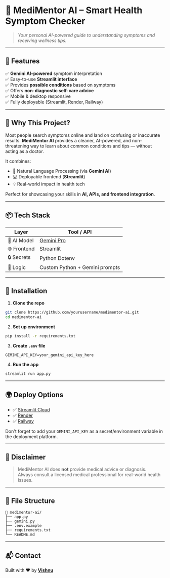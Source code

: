 # 🧠 MediMentor AI – Smart Health Symptom Checker

> *Your personal AI-powered guide to understanding symptoms and receiving wellness tips.*

---

## 🚀 Features

✅ **Gemini AI–powered** symptom interpretation  
✅ Easy-to-use **Streamlit interface**  
✅ Provides **possible conditions** based on symptoms  
✅ Offers **non-diagnostic self-care advice**  
✅ Mobile & desktop responsive  
✅ Fully deployable (Streamlit, Render, Railway)

---

## 🎯 Why This Project?

Most people search symptoms online and land on confusing or inaccurate results. **MediMentor AI** provides a cleaner, AI-powered, and non-threatening way to learn about common conditions and tips — without acting as a doctor.

It combines:

- 🧬 Natural Language Processing (via **Gemini AI**)  
- 💻 Deployable frontend (**Streamlit**)  
- 💡 Real-world impact in health tech  

Perfect for showcasing your skills in **AI, APIs, and frontend integration**.

---

## 📦 Tech Stack

| Layer        | Tool / API         |
|--------------|--------------------|
| 🤖 AI Model  | [Gemini Pro](https://ai.google.dev) |
| 🌐 Frontend  | Streamlit          |
| 🔒 Secrets   | Python Dotenv      |
| 🧠 Logic     | Custom Python + Gemini prompts |

---

## 🔧 Installation

1. **Clone the repo**  
```bash
git clone https://github.com/yourusername/medimentor-ai.git
cd medimentor-ai
```

2. **Set up environment**  
```bash
pip install -r requirements.txt
```

3. **Create `.env` file**
```env
GEMINI_API_KEY=your_gemini_api_key_here
```

4. **Run the app**
```bash
streamlit run app.py
```

---

## 🌍 Deploy Options

- ✅ [Streamlit Cloud](https://streamlit.io/cloud)
- ✅ [Render](https://render.com/)
- ✅ [Railway](https://railway.app)

Don't forget to add your `GEMINI_API_KEY` as a secret/environment variable in the deployment platform.

---

## 📌 Disclaimer

> MediMentor AI does **not** provide medical advice or diagnosis.  
> Always consult a licensed medical professional for real-world health issues.

---

## 📁 File Structure

```
📁 medimentor-ai/
├── app.py
├── gemini.py
├── .env.example
├── requirements.txt
└── README.md
```

---

## 📬 Contact
Built with ❤️ by **[Vishnu](https://github.com/VishVandhan004)**